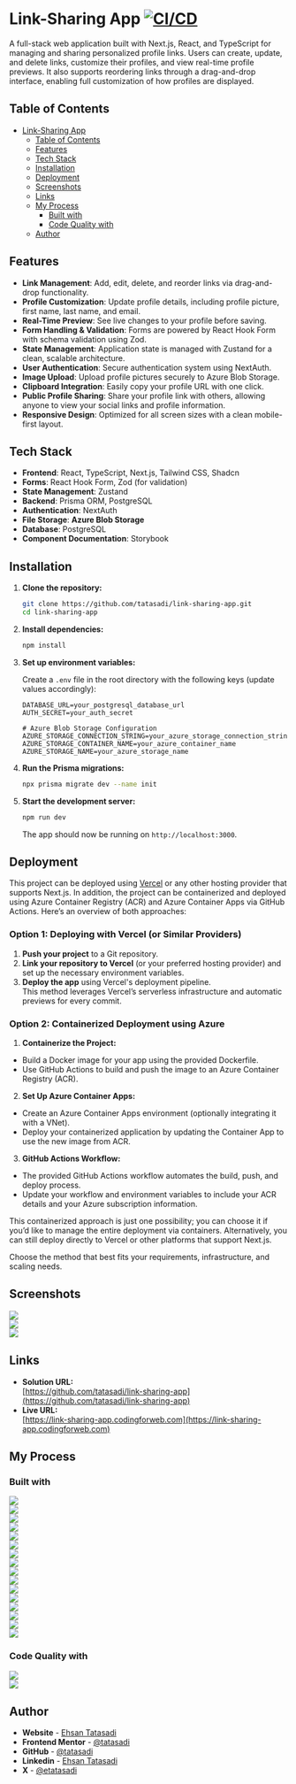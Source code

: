 # Link-Sharing App [![CI/CD](https://github.com/tatasadi/link-sharing-app/actions/workflows/ci-cd.yml/badge.svg)](https://github.com/tatasadi/link-sharing-app/actions/workflows/ci-cd.yml)

A full-stack web application built with Next.js, React, and TypeScript for managing and sharing personalized profile links. Users can create, update, and delete links, customize their profiles, and view real-time profile previews. It also supports reordering links through a drag-and-drop interface, enabling full customization of how profiles are displayed.

## Table of Contents

- [Link-Sharing App](#link-sharing-app)
  - [Table of Contents](#table-of-contents)
  - [Features](#features)
  - [Tech Stack](#tech-stack)
  - [Installation](#installation)
  - [Deployment](#deployment)
  - [Screenshots](#screenshots)
  - [Links](#links)
  - [My Process](#my-process)
    - [Built with](#built-with)
    - [Code Quality with](#code-quality-with)
  - [Author](#author)

## Features

- **Link Management**: Add, edit, delete, and reorder links via drag-and-drop functionality.
- **Profile Customization**: Update profile details, including profile picture, first name, last name, and email.
- **Real-Time Preview**: See live changes to your profile before saving.
- **Form Handling & Validation**: Forms are powered by React Hook Form with schema validation using Zod.
- **State Management**: Application state is managed with Zustand for a clean, scalable architecture.
- **User Authentication**: Secure authentication system using NextAuth.
- **Image Upload**: Upload profile pictures securely to Azure Blob Storage.
- **Clipboard Integration**: Easily copy your profile URL with one click.
- **Public Profile Sharing**: Share your profile link with others, allowing anyone to view your social links and profile information.
- **Responsive Design**: Optimized for all screen sizes with a clean mobile-first layout.

## Tech Stack

- **Frontend**: React, TypeScript, Next.js, Tailwind CSS, Shadcn
- **Forms**: React Hook Form, Zod (for validation)
- **State Management**: Zustand
- **Backend**: Prisma ORM, PostgreSQL
- **Authentication**: NextAuth
- **File Storage**: **Azure Blob Storage**
- **Database**: PostgreSQL
- **Component Documentation**: Storybook

## Installation

1. **Clone the repository:**

   ```bash
   git clone https://github.com/tatasadi/link-sharing-app.git
   cd link-sharing-app
   ```

2. **Install dependencies:**

   ```bash
   npm install
   ```

3. **Set up environment variables:**

   Create a `.env` file in the root directory with the following keys (update values accordingly):

   ```plaintext
   DATABASE_URL=your_postgresql_database_url
   AUTH_SECRET=your_auth_secret

   # Azure Blob Storage Configuration
   AZURE_STORAGE_CONNECTION_STRING=your_azure_storage_connection_string
   AZURE_STORAGE_CONTAINER_NAME=your_azure_container_name
   AZURE_STORAGE_NAME=your_azure_storage_name
   ```

4. **Run the Prisma migrations:**

   ```bash
   npx prisma migrate dev --name init
   ```

5. **Start the development server:**

   ```bash
   npm run dev
   ```

   The app should now be running on `http://localhost:3000`.

## Deployment

This project can be deployed using [Vercel](https://vercel.com/) or any other hosting provider that supports Next.js. In addition, the project can be containerized and deployed using Azure Container Registry (ACR) and Azure Container Apps via GitHub Actions. Here’s an overview of both approaches:

### Option 1: Deploying with Vercel (or Similar Providers)

1. **Push your project** to a Git repository.
2. **Link your repository to Vercel** (or your preferred hosting provider) and set up the necessary environment variables.
3. **Deploy the app** using Vercel's deployment pipeline.  
   This method leverages Vercel’s serverless infrastructure and automatic previews for every commit.

### Option 2: Containerized Deployment using Azure

1. **Containerize the Project:**
  - Build a Docker image for your app using the provided Dockerfile.
  - Use GitHub Actions to build and push the image to an Azure Container Registry (ACR).

2. **Set Up Azure Container Apps:**
  - Create an Azure Container Apps environment (optionally integrating it with a VNet).
  - Deploy your containerized application by updating the Container App to use the new image from ACR.

3. **GitHub Actions Workflow:**
  - The provided GitHub Actions workflow automates the build, push, and deploy process.
  - Update your workflow and environment variables to include your ACR details and your Azure subscription information.

This containerized approach is just one possibility; you can choose it if you’d like to manage the entire deployment via containers. Alternatively, you can still deploy directly to Vercel or other platforms that support Next.js.

Choose the method that best fits your requirements, infrastructure, and scaling needs.

## Screenshots

![](./preview-1.png)  
![](./preview-2.png)  
![](./preview-3.png)

## Links

- **Solution URL:**  
  [https://github.com/tatasadi/link-sharing-app](https://github.com/tatasadi/link-sharing-app)
- **Live URL:**  
  [https://link-sharing-app.codingforweb.com](https://link-sharing-app.codingforweb.com)

## My Process

### Built with

![](https://img.shields.io/badge/HTML5-fff?style=for-the-badge&logo=HTML5&logoColor=fff&color=E34F26)  
![](https://img.shields.io/badge/CSS3-fff?style=for-the-badge&logo=CSS3&logoColor=fff&color=29a4d9)  
![](https://img.shields.io/badge/TypeScript-fff?style=for-the-badge&logo=TypeScript&logoColor=fff&color=2f74c0)  
![](https://img.shields.io/badge/git-fff?style=for-the-badge&logo=git&logoColor=fff&color=e94e31)  
![](https://img.shields.io/badge/React-fff?style=for-the-badge&logo=React&logoColor=000&color=5ed3f3)  
![](https://img.shields.io/badge/Next.js-fff?style=for-the-badge&logo=next.js&logoColor=fff&color=000)  
![](https://img.shields.io/badge/tailwindcss-fff?style=for-the-badge&logo=tailwindcss&logoColor=fff&color=15b8c5)  
![](https://img.shields.io/badge/Zod-fff?style=for-the-badge&logo=zod&logoColor=fff&color=3068b7)  
![](https://img.shields.io/badge/Storybook-fff?style=for-the-badge&logo=storybook&logoColor=fff&color=ff4785)  
![](https://img.shields.io/badge/React_Hook_Form-fff?style=for-the-badge&logo=react-hook-form&logoColor=fff&color=ec5990)  
![](https://img.shields.io/badge/Zustand-fff?style=for-the-badge&logo=zustand&logoColor=fff&color=ff7e00)  
![](https://img.shields.io/badge/Next_Auth-fff?style=for-the-badge&logo=nextauth&logoColor=fff&color=007acc)  
![](https://img.shields.io/badge/Azure_Blob_Storage-fff?style=for-the-badge&logo=azureblobstorage&logoColor=fff&color=0078d4)  
![](https://img.shields.io/badge/Prisma-fff?style=for-the-badge&logo=prisma&logoColor=fff&color=0c344b)  
![](https://img.shields.io/badge/PostgreSQL-fff?style=for-the-badge&logo=postgresql&logoColor=fff&color=336791)  
![](https://img.shields.io/badge/Shadcn-fff?style=for-the-badge&logo=shadcn&logoColor=fff&color=000)

### Code Quality with

![](https://img.shields.io/badge/eslint-fff?style=for-the-badge&logo=eslint&logoColor=fff&color=4930bd)  
![](https://img.shields.io/badge/prettier-fff?style=for-the-badge&logo=prettier&logoColor=000&color=f3ae42)

## Author

- **Website** - [Ehsan Tatasadi](https://ehsan.tatasadi.com)
- **Frontend Mentor** - [@tatasadi](https://www.frontendmentor.io/profile/tatasadi)
- **GitHub** - [@tatasadi](https://github.com/tatasadi)
- **Linkedin** - [Ehsan Tatasadi](https://www.linkedin.com/in/ehsan-tatasadi-2161a433)
- **X** - [@etatasadi](https://x.com/etatasadi)

